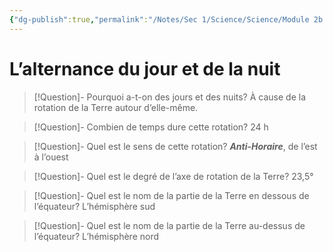 ```yaml
---
{"dg-publish":true,"permalink":"/Notes/Sec 1/Science/Science/Module 2b 2/L’alternance du jour et de la nuit/"}
---
```


# L’alternance du jour et de la nuit

>[!Question]- Pourquoi a-t-on des jours et des nuits?
>À cause de la rotation de la Terre autour d’elle-même.

>[!Question]- Combien de temps dure cette rotation?
>24 h

>[!Question]- Quel est le sens de cette rotation?
>***Anti-Horaire***, de l’est à l’ouest

>[!Question]- Quel est le degré de l’axe de rotation de la Terre?
>23,5°

>[!Question]- Quel est le nom de la partie de la Terre en dessous de l’équateur?
>L’hémisphère sud

>[!Question]- Quel est le nom de la partie de la Terre au-dessus de l’équateur?
>L’hémisphère nord
